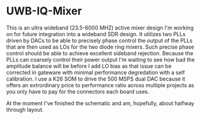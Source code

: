 # UWB-IQ-Mixer
 
This is an ultra wideband (23.5-6000 MHZ) active mixer design I'm working on for future integration into a wideband SDR design. It utilizes two PLLs driven by DACs to be able to precisely phase control the output of the PLLs that are then used as LOs for the two diode ring mixers. Such precise phase control should be able to achieve excellent sideband rejection. Because the PLLs can coarsely control their power output I'm waiting to see how bad the amplitude balance will be before I add LO bias as that issue can be corrected in gateware with minimal performance degredation with a self calibration. I use a K26 SOM to drive the 500 MSPS dual DAC because it offers an extrordinary price to performance ratio across multiple projects as you only have to pay for the connectors each board uses.

At the moment I've finished the schematic and am, hopefully, about halfway through layout. 
